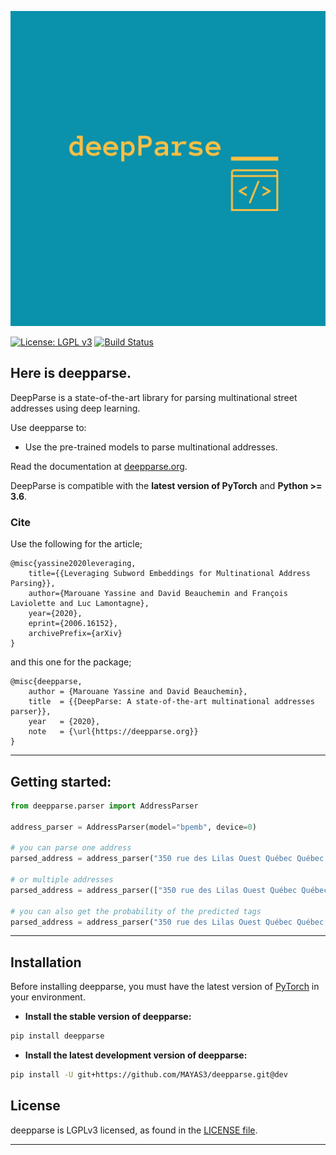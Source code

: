 ![deepparse Logo](https://raw.githubusercontent.com/GRAAL-Research/deepparse/master/docs/source/_static/logos/logo.png)

[![License: LGPL v3](https://img.shields.io/badge/License-LGPL%20v3-blue.svg)](http://www.gnu.org/licenses/lgpl-3.0)
[![Build Status](https://travis-ci.com/GRAAL-Research/deepparse.svg?token=Zv4ryhyUzUhyJBqsdjui&branch=master)](https://travis-ci.com/GRAAL-Research/deepparse)

## Here is deepparse.

DeepParse is a state-of-the-art library for parsing multinational street addresses using deep learning.

Use deepparse to:
- Use the pre-trained models to parse multinational addresses.

Read the documentation at [deepparse.org](https://deepparse.org).

DeepParse is compatible with  the __latest version of PyTorch__ and  __Python >= 3.6__.

### Cite
Use the following for the article;
```
@misc{yassine2020leveraging,
    title={{Leveraging Subword Embeddings for Multinational Address Parsing}},
    author={Marouane Yassine and David Beauchemin and François Laviolette and Luc Lamontagne},
    year={2020},
    eprint={2006.16152},
    archivePrefix={arXiv}
}
```

and this one for the package;

```
@misc{deepparse,
    author = {Marouane Yassine and David Beauchemin},
    title  = {{DeepParse: A state-of-the-art multinational addresses parser}},
    year   = {2020},
    note   = {\url{https://deepparse.org}}
}
```


------------------

## Getting started: 

```python
from deepparse.parser import AddressParser

address_parser = AddressParser(model="bpemb", device=0)

# you can parse one address
parsed_address = address_parser("350 rue des Lilas Ouest Québec Québec G1L 1B6")

# or multiple addresses
parsed_address = address_parser(["350 rue des Lilas Ouest Québec Québec G1L 1B6", "350 rue des Lilas Ouest Québec Québec G1L 1B6"])

# you can also get the probability of the predicted tags
parsed_address = address_parser("350 rue des Lilas Ouest Québec Québec G1L 1B6", with_prob=True)
```

------------------

## Installation

Before installing deepparse, you must have the latest version of [PyTorch](https://pytorch.org/) in your environment.

- **Install the stable version of deepparse:**

```sh
pip install deepparse
```

- **Install the latest development version of deepparse:**

```sh
pip install -U git+https://github.com/MAYAS3/deepparse.git@dev
```

## License

deepparse is LGPLv3 licensed, as found in the [LICENSE file](https://github.com/MAYAS3/deepparse/blob/master/LICENSE).

------------------
